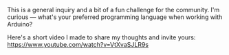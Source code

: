 This is a general inquiry and a bit of a fun challenge for the community.
I'm curious — what's your preferred programming language when working with Arduino?

Here's a short video I made to share my thoughts and invite yours:
https://www.youtube.com/watch?v=VtXvaSJLR9s
